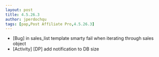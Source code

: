 ```yaml
---
layout: post
title: 4.5.26.3
author: jperdochqu
tags: [pap,Post Affiliate Pro,4.5.26.3]
---
```


- [Bug] in sales_list template smarty fail when iterating through sales object
- [Activity] [DP] add notification to DB size
